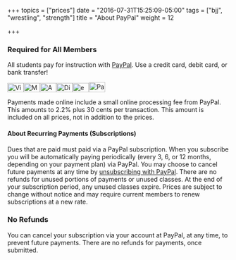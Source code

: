 +++
topics = ["prices"]
date = "2016-07-31T15:25:09-05:00"
tags = ["bjj", "wrestling", "strength"]
title = "About PayPal"
weight = 12

+++

### Required for All Members

All students pay for instruction with [PayPal](http://paypal.com "paypal"). Use a credit card, debit card, or bank transfer!

<img src="https://www.paypalobjects.com/en_US/i/logo/logo_ccVisa.gif" class="marginBottom" alt="Visa" border="0" width="37" height="21"><wbr /><img src="https://www.paypalobjects.com/en_US/i/logo/logo_ccMC.gif" class="marginBottom" alt="Mastercard" border="0" width="37" height="21"><wbr /><img src="https://www.paypalobjects.com/en_US/i/logo/logo_ccAmex.gif" class="marginBottom" alt="American Express" border="0" width="37" height="21"><wbr /><img src="https://www.paypalobjects.com/en_US/i/logo/logo_ccDiscover.gif" class="marginBottom" alt="Discover" border="0" width="37" height="21"><wbr /><img src="https://www.paypalobjects.com/en_US/i/logo/logo_ccEcheck.gif" class="marginBottom" alt="eCheck" border="0" width="37" height="21"><wbr /><img src="https://www.paypalobjects.com/en_US/i/logo/PayPal_mark_37x23.gif" class="marginBottom" alt="PayPal" border="0" width="37" height="23">

Payments made online include a small online processing fee from PayPal. This amounts to 2.2% plus 30 cents per transaction. This amount is included on all prices, not in addition to the prices.

#### About Recurring Payments (Subscriptions)

Dues that are paid must paid via a PayPal subscription. When you subscribe you will be automatically paying periodically (every 3, 6, or 12 months, depending on your payment plan) via PayPal. You may choose to cancel future payments at any time by [unsubscribing with PayPal](https://www.paypal.com/cgi-bin/webscr?cmd=_subscr-find&alias=orders@austinjiujitsu.com ""). There are no refunds for unused portions of payments or unused classes. At the end of your subscription period, any unused classes expire. Prices are subject to change without notice and may require current members to renew subscriptions at a new rate.

### No Refunds

You can cancel your subscription via your account at PayPal, at any time, to prevent future payments. There are no refunds for payments, once submitted.
